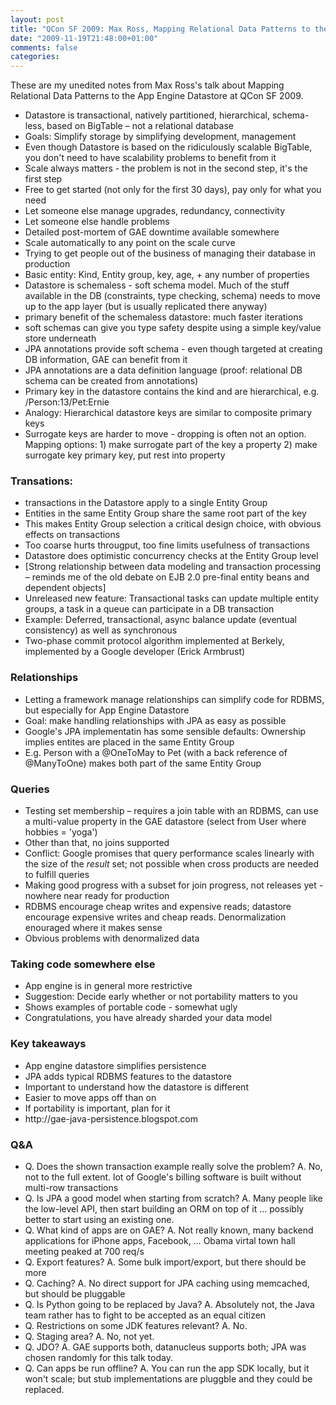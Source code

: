 ```yaml
---
layout: post
title: "QCon SF 2009: Max Ross, Mapping Relational Data Patterns to the App Engine Datastore"
date: "2009-11-19T21:48:00+01:00"
comments: false
categories: 
---
```


<p>These are my unedited notes from Max Ross's talk about Mapping Relational Data Patterns to the App Engine Datastore at QCon SF 2009.</p>

<ul>
<li>Datastore is transactional, natively partitioned, hierarchical, schema-less, based on BigTable – not a relational database</li>
<li>Goals: Simplify storage by simplifying development, management</li>
<li>Even though Datastore is based on the ridiculously scalable BigTable, you don't need to have scalability problems to benefit from it</li>
<li>Scale always matters - the problem is not in the second step, it's the first step</li>
<li>Free to get started (not only for the first 30 days), pay only for what you need</li>
<li>Let someone else manage upgrades, redundancy, connectivity</li>
<li>Let someone else handle problems</li>
<li>Detailed post-mortem of GAE downtime available somewhere</li>
<li>Scale automatically to any point on the scale curve</li>
<li>Trying to get people out of the business of managing their database in production</li>
<li>Basic entity: Kind, Entity group, key, age, + any number of properties</li>
<li>Datastore is schemaless - soft schema model. Much of the stuff available in the DB (constraints, type checking, schema) needs to move up to the app layer (but is usually replicated there anyway)</li>
<li>primary benefit of the schemaless datastore: much faster iterations</li>
<li>soft schemas can give you type safety despite using a simple key/value store underneath</li>
<li>JPA annotations provide soft schema - even though targeted at creating DB information, GAE can benefit from it</li>
<li>JPA annotations are a data definition language (proof: relational DB schema can be created from annotations)</li>
<li>Primary key in the datastore contains the kind and are hierarchical, e.g. /Person:13/Pet:Ernie</li>
<li>Analogy: Hierarchical datastore keys are similar to composite primary keys</li>
<li>Surrogate keys are harder to move - dropping is often not an option. Mapping options: 1) make surrogate part of the key a property 2) make surrogate key primary key, put rest into property</li>
</ul>

<h3>Transations:</h3>

<ul>
<li>transactions in the Datastore apply to a single Entity Group</li>
<li>Entities in the same Entity Group share the same root part of the key</li>
<li>This makes Entity Group selection a critical design choice, with obvious effects on transactions</li>
<li>Too coarse hurts througput, too fine limits usefulness of transactions</li>
<li>Datastore does optimistic concurrency checks at the Entity Group level</li>
<li>[Strong relationship between data modeling and transaction processing – reminds me of the old debate on EJB 2.0 pre-final entity beans and dependent objects]</li>
<li>Unreleased new feature: Transactional tasks can update multiple entity groups, a task in a queue can participate in a DB transaction</li>
<li>Example: Deferred, transactional, async balance update (eventual consistency) as well as synchronous</li>
<li>Two-phase commit protocol algorithm implemented at Berkely, implemented by a Google developer (Erick Armbrust)</li>
</ul>

<h3>Relationships</h3>

<ul>
<li>Letting a framework manage relationships can simplify code for RDBMS, but especially for App Engine Datastore</li>
<li>Goal: make handling relationships with JPA as easy as possible</li>
<li>Google's JPA implementatin has some sensible defaults: Ownership implies entites are placed in the same Entity Group</li>
<li>E.g. Person with a @OneToMay to Pet (with a back reference of @ManyToOne) makes both part of the same Entity Group</li>
</ul>

<h3>Queries</h3>

<ul>
<li>Testing set membership – requires a join table with an RDBMS, can use a multi-value property in the GAE datastore (select from User where hobbies  = 'yoga')</li>
<li>Other than that, no joins supported </li>
<li>Conflict: Google promises that query performance scales linearly with the size of the <em>result</em> set; not possible when cross products are needed to fulfill queries</li>
<li>Making good progress with a subset for join progress, not releases yet - nowhere near ready for production</li>
<li>RDBMS encourage cheap writes and expensive reads; datastore encourage expensive writes and cheap reads. Denormalization enouraged where it makes sense</li>
<li>Obvious problems with denormalized data</li>
</ul>

<h3>Taking code somewhere else</h3>

<ul>
<li>App engine is in general more restrictive</li>
<li>Suggestion: Decide early whether or not portability matters to you</li>
<li>Shows examples of portable code - somewhat ugly</li>
<li>Congratulations, you have already sharded your data model</li>
</ul>

<h3>Key takeaways</h3>

<ul>
<li>App engine datastore simplifies persistence</li>
<li>JPA adds typical RDBMS features to the datastore</li>
<li>Important to understand how the datastore is different</li>
<li>Easier to move apps off than on</li>
<li>If portability is important, plan for it</li>
<li>http://gae-java-persistence.blogspot.com</li>
</ul>

<h3>Q&amp;A</h3>

<ul>
<li>Q. Does the shown transaction example really solve the problem? A. No, not to the full extent. lot of Google's billing software is built without multi-row transactions</li>
<li>Q. Is JPA a good model when starting from scratch? A. Many people like the low-level API, then start building an ORM on top of it … possibly better to start using an existing one.</li>
<li>Q. What kind of apps are on GAE? A. Not really known, many backend applications for iPhone apps, Facebook, … Obama virtal town hall meeting peaked at 700 req/s</li>
<li>Q. Export features? A. Some bulk import/export, but there should be more</li>
<li>Q. Caching? A. No direct support for JPA caching using memcached, but should be pluggable</li>
<li>Q. Is Python going to be replaced by Java? A. Absolutely not, the Java team rather has to fight to be accepted as an equal citizen</li>
<li>Q. Restrictions on some JDK features relevant? A. No.</li>
<li>Q. Staging area? A. No, not yet.</li>
<li>Q. JDO? A. GAE supports both, datanucleus supports both; JPA was chosen randomly for this talk today.</li>
<li>Q. Can apps be run offline? A. You can run the app SDK locally, but it won't scale; but stub implementations are pluggble and they could be replaced.</li>
</ul>


